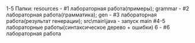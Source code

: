 1-5 
Папки:
  resources - #1 лабораторная работа(примеры);
  grammar - #2 лабораторная работа(грамматика);
  gen - #3 лабораторная работа(результат генерации);
  src\main\java - запуск main #4-5 лабораторные работы(синтаксическое дерево + ошибки)
6 - #6 лабораторная работа
